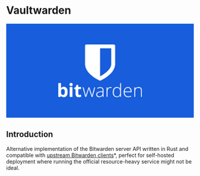 # Vaultwarden

<p align="center">
  <img src="../images/bitwarden.png" width="512"/>
</p>

## Introduction

Alternative implementation of the Bitwarden server API written in Rust and compatible with [upstream Bitwarden clients](https://bitwarden.com/download/)*, perfect for self-hosted deployment where running the official resource-heavy service might not be ideal.